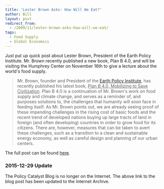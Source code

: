 ```yaml
---
title: 'Lester Brown Asks: How Will We Eat?'
author: Bill
layout: post
redirect_from:
  - /2009/11/lester-brown-asks-how-will-we-eat/
tags:
  - Food Supply
  - Global Economics
---
```

Just put up quick post about Lester Brown, President of the Earth Policy
Institute. Mr. Brown recently published a new book, Plan B 4.0, and will be
visiting the Humphrey Center on November 16th to give a lecture about the
world's food supply.

> Mr. Brown, founder and President of the [Earth Policy Institute][1], has
> recently published his latest book, <span style="text-decoration: underline;">
> Plan B 4.0, Mobilizing to Save Civilization</span>. Plan B 4.0 is a
> continuation of Mr. Brown's work on food supply and climate change, and
> serves as a reminder of, and purposes solutions to, the challenges that
> humanity will soon face in feeding itself. As Mr. Brown points out, we are
> already seeing proof of these impending challenges in the rising cost of
> basic foods and the recent trend of developed nations buying up large tracts
> of land in foreign (and often developing) countries in order to grow food for
> its citizens. There are, however, measures that can be taken to avert these
> challenges, such as a transition to a clean and sustainable energy economy,
> as well as careful design and planning of our urban centers.

The full post can be found [here][2].

### 2015-12-29 Update

The Policy Catalyst Blog is no longer on the Internet. The above link to the
blog post has been updated to the Internet Archive.

 [1]: http://www.earth-policy.org/
 [2]: http://web.archive.org/web/20150622040015/http://blog.lib.umn.edu/cstpp/policycatalyst/2009/11/lester_brown_asks_how_will_we.php

